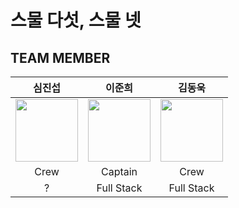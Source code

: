 # 스물 다섯, 스물 넷

## TEAM MEMBER
|심진섭|이준희|김동욱|
|:-:|:-:|:-:|
|<img src="https://user-images.githubusercontent.com/71700079/178104045-41a1ba01-2eeb-457c-be3d-16203fd4c826.jpg" width="100" height="100">|<img src="https://user-images.githubusercontent.com/71700079/178104045-41a1ba01-2eeb-457c-be3d-16203fd4c826.jpg" width="100" height="100">|<img src="https://user-images.githubusercontent.com/71700079/178104045-41a1ba01-2eeb-457c-be3d-16203fd4c826.jpg" width="100" height="100">|
|Crew|Captain|Crew|
|?|Full Stack|Full Stack|